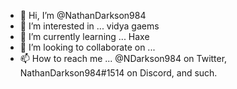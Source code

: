 - 👋 Hi, I’m @NathanDarkson984
- 👀 I’m interested in ... vidya gaems
- 🌱 I’m currently learning ... Haxe
- 💞️ I’m looking to collaborate on ...
- 📫 How to reach me ... @NDarkson984 on Twitter, NathanDarkson984#1514 on Discord, and such.

<!---
NathanDarkson93/NathanDarkson93 is a ✨ special ✨ repository because its `README.md` (this file) appears on your GitHub profile.
You can click the Preview link to take a look at your changes.
--->
